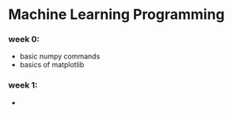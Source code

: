# Machine Learning Programming

### week 0:
* basic numpy commands
* basics of matplotlib

### week 1:
* 
